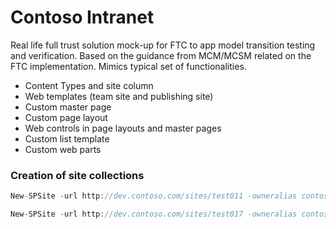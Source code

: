 # Contoso Intranet #
Real life full trust solution mock-up for FTC to app model transition testing and verification. Based on the guidance from MCM/MCSM related on the FTC implementation. Mimics typical set of functionalities.

- Content Types and site column
- Web templates (team site and publishing site)
- Custom master page
- Custom page layout
- Web controls in page layouts and master pages
- Custom list template
- Custom web parts

### Creation of site collections ###

```C#
New-SPSite -url http://dev.contoso.com/sites/test011 -owneralias contoso\administrator -template "{53a719c7-6766-4bba-bf89-a5789ea2360a}#WTContoso" -name Test

New-SPSite -url http://dev.contoso.com/sites/test017 -owneralias contoso\administrator -template "{53a719c7-6766-4bba-bf89-a5789ea2360a}#WTContosoPublishing" -name Test

```
